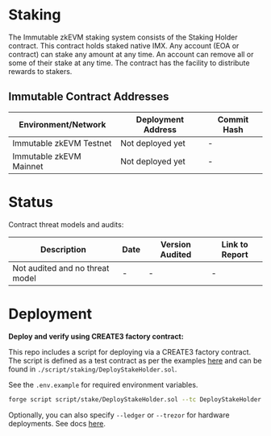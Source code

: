 # Staking

The Immutable zkEVM staking system consists of the Staking Holder contract. This contract holds staked native IMX. Any account (EOA or contract) can stake any amount at any time. An account can remove all or some of their stake at any time. The contract has the facility to distribute rewards to stakers. 

## Immutable Contract Addresses

| Environment/Network      | Deployment Address | Commit Hash |
|--------------------------|--------------------|-------------|
| Immutable zkEVM Testnet  | Not deployed yet   |   -|
| Immutable zkEVM Mainnet  | Not deployed yet   |   -|

# Status

Contract threat models and audits:

| Description               | Date             |Version Audited  | Link to Report |
|---------------------------|------------------|-----------------|----------------|
| Not audited and no threat model              | -                | -               | -              |



# Deployment

**Deploy and verify using CREATE3 factory contract:**

This repo includes a script for deploying via a CREATE3 factory contract. The script is defined as a test contract as per the examples [here](https://book.getfoundry.sh/reference/forge/forge-script#examples) and can be found in `./script/staking/DeployStakeHolder.sol`.

See the `.env.example` for required environment variables.

```sh
forge script script/stake/DeployStakeHolder.sol --tc DeployStakeHolder --sig "deploy()" -vvv --rpc-url {rpc-url} --broadcast --verifier-url https://explorer.immutable.com/api --verifier blockscout --verify --gas-price 10gwei
```

Optionally, you can also specify `--ledger` or `--trezor` for hardware deployments. See docs [here](https://book.getfoundry.sh/reference/forge/forge-script#wallet-options---hardware-wallet).
